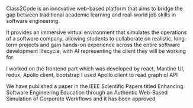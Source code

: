 
Class2Code is an innovative web-based platform that aims to bridge the gap between traditional academic learning and real-world job skills in software engineering.

It provides an immersive virtual environment that simulates the operations of a software company, allowing students to collaborate on realistic, long-term projects and gain hands-on experience across the entire software development lifecycle, with AI representing the client they will be working for.

I worked on the frontend part which was developed by react, Mantine UI, redux, Apollo client, bootstrap
I used Apollo client to read graph ql API

We have published a paper in the IEEE Scientific Papers titled Enhancing Software Engineering Education through an Authentic Web-Based Simulation of Corporate Workflows and it has been approved.
